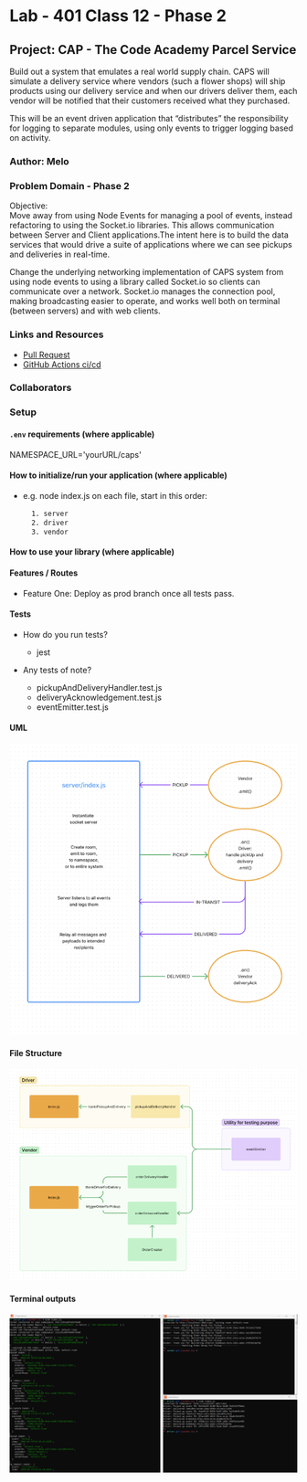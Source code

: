 # Lab - 401 Class 12 - Phase 2

## Project: CAP - The Code Academy Parcel Service

Build out a system that emulates a real world supply chain. CAPS will simulate a delivery service where vendors (such a flower shops) will ship products using our delivery service and when our drivers deliver them, each vendor will be notified that their customers received what they purchased.

This will be an event driven application that “distributes” the responsibility for logging to separate modules, using only events to trigger logging based on activity.

### Author: Melo

### Problem Domain - Phase 2

Objective:  
Move away from using Node Events for managing a pool of events, instead refactoring to using the Socket.io libraries. This allows communication between Server and Client applications.The intent here is to build the data services that would drive a suite of applications where we can see pickups and deliveries in real-time.  

Change the underlying networking implementation of CAPS system from using node events to using a library called Socket.io so clients can communicate over a network. Socket.io manages the connection pool, making broadcasting easier to operate, and works well both on terminal (between servers) and with web clients.

### Links and Resources

- [Pull Request](https://github.com/MelodicXP/caps/pull/5)
- [GitHub Actions ci/cd](https://github.com/MelodicXP/caps/actions)

### Collaborators

### Setup

#### `.env` requirements (where applicable)

NAMESPACE_URL='yourURL/caps'

#### How to initialize/run your application (where applicable)

- e.g. node index.js on each file, start in this order:  

        1. server
        2. driver
        3. vendor

#### How to use your library (where applicable)

#### Features / Routes

- Feature One: Deploy as prod branch once all tests pass.

#### Tests

- How do you run tests?
  - jest

- Any tests of note?  
  - pickupAndDeliveryHandler.test.js
  - deliveryAcknowledgement.test.js
  - eventEmitter.test.js

#### UML

![Lab-12-UML](./assets/UMLDiagram.png)

#### File Structure

![Lab-12-UML-File-Structure](./assets/fileStructDiagram.png)

#### Terminal outputs

![Terminal Outputs](./assets/terminalOutputs.png)
